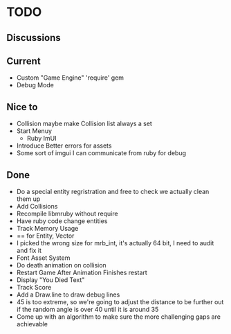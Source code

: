# TODO


## Discussions


## Current
* Custom "Game Engine" 'require' gem
* Debug Mode

## Nice to

* Collision maybe make Collision list always a set
* Start Menuy
  * Ruby ImUI
* Introduce Better errors for assets
* Some sort of imgui I can communicate from ruby for debug

## Done

* Do a special entity regristration and free to check we actually clean them up
* Add Collisions
* Recompile libmruby without require
* Have ruby code change entities
* Track Memory Usage
* == for Entity, Vector
* I picked the wrong size for mrb_int, it's actually 64 bit, I need to audit and fix it
* Font Asset System
* Do death animation on collision
* Restart Game After Animation Finishes restart
* Display "You Died Text"
* Track Score
* Add a Draw.line to draw debug lines
* 45 is too extreme, so we're going to adjust the distance to be further out if the random angle is over 40 until it is around 35
* Come up with an algorithm to make sure the more challenging gaps are achievable
